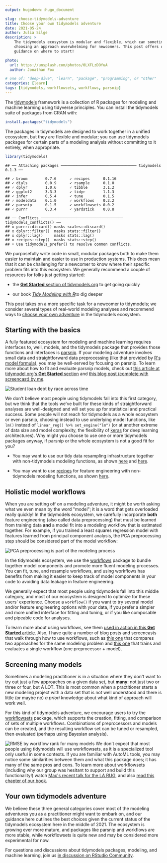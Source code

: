 ```yaml
---
output: hugodown::hugo_document

slug: choose-tidymodels-adventure
title: Choose your own tidymodels adventure
date: 2021-05-24
author: Julia Silge
description: >
    The tidymodels ecosystem is modular and flexible, which can sometimes make
    choosing an approach overwhelming for newcomers. This post offers opinionated 
    guidance on where to start!

photo:
  url: https://unsplash.com/photos/0LXFLzDOfuA
  author: Jonathan Fox

# one of: "deep-dive", "learn", "package", "programming", or "other"
categories: [learn] 
tags: [tidymodels, workflowsets, workflows, parsnip]
---
```


<!--
TODO:
* [ ] Look over / edit the post's title in the yaml
* [ ] Edit (or delete) the description; note this appears in the Twitter card
* [ ] Pick category and tags (see existing with `hugodown::tidy_show_meta()`)
* [ ] Find photo & update yaml metadata
* [ ] Create `thumbnail-sq.jpg`; height and width should be equal
* [ ] Create `thumbnail-wd.jpg`; width should be >5x height
* [ ] `hugodown::use_tidy_thumbnails()`
* [ ] Add intro sentence, e.g. the standard tagline for the package
* [ ] `usethis::use_tidy_thanks()`
-->

The [tidymodels](https://www.tidymodels.org/) framework is a collection of R packages for modeling and machine learning using tidyverse principles. You can install the tidymodels suite of packages from CRAN with:


```r
install.packages("tidymodels")
```

The packages in tidymodels are designed to work together in a unified ecosystem, but they are flexible and modular; you can use tidymodels packages for certain parts of a modeling analysis without committing to it entirely, when appropriate.


```r
library(tidymodels)
```

```
## ── Attaching packages ────────────────────────────────── tidymodels 0.1.3 ──
```

```
## ✓ broom        0.7.6      ✓ recipes      0.1.16
## ✓ dials        0.0.9      ✓ rsample      0.1.0 
## ✓ dplyr        1.0.6      ✓ tibble       3.1.2 
## ✓ ggplot2      3.3.3      ✓ tidyr        1.1.3 
## ✓ infer        0.5.4      ✓ tune         0.1.5 
## ✓ modeldata    0.1.0      ✓ workflows    0.2.2 
## ✓ parsnip      0.1.5      ✓ workflowsets 0.0.2 
## ✓ purrr        0.3.4      ✓ yardstick    0.0.8
```

```
## ── Conflicts ───────────────────────────────────── tidymodels_conflicts() ──
## x purrr::discard() masks scales::discard()
## x dplyr::filter()  masks stats::filter()
## x dplyr::lag()     masks stats::lag()
## x recipes::step()  masks stats::step()
## • Use tidymodels_prefer() to resolve common conflicts.
```

We purposefully write code in small, modular packages both to make them easier to maintain and easier to use in production systems. This does mean that it can be challenging for a newcomer to know where their specific problem fits into this ecosystem. We generally recommend a couple of resources for folks just getting started:

- the [**Get Started** section of tidymodels.org](https://www.tidymodels.org/start/) to get going quickly

- our book [*Tidy Modeling with R*](https://www.tmwr.org/)to dig deeper

This post takes on a more specific task for a newcomer to tidymodels; we consider several types of real-world modeling analyses and recommend ways to [choose your own adventure](https://en.wikipedia.org/wiki/Choose_Your_Own_Adventure) in the tidymodels ecosystem.

## Starting with the basics

A fully featured ecosystem for modeling and machine learning requires interfaces to, well, models, and the tidymodels package that provides those functions and interfaces is [parsnip](https://parsnip.tidymodels.org/). If your modeling adventure involves small data and straightforward data preprocessing (like that provided by [R's model formula](https://www.tmwr.org/base-r.html#formula)), you may be well-served by focusing on parsnip. To learn more about how to fit and evaluate parsnip models, check out [this article at tidymodel.org's **Get Started** section](https://www.tidymodels.org/start/models/) and [this blog post (complete with screencast) by me](https://juliasilge.com/blog/student-debt/).

![Student loan debt by race across time](https://juliasilge.com/blog/student-debt/index_files/figure-html/unnamed-chunk-3-1.png)

We don't believe most people using tidymodels fall into this first category, but we think that the tools we've built for these kinds of straightforward analyses are well-designed and will set you up for statistical and practical success. Some people will not reach for tidymodels as a whole ecosystem or even parsnip, choosing instead to use underlying model functions, like `lm()` instead of `linear_reg() %>% set_engine("lm")` (or at another extreme of data size and model complexity, the flexibility of [keras](https://keras.rstudio.com/) for deep learning architectures). Why might you choose to use one or more tidymodels packages anyway, if parsnip or the whole ecosystem is not a good fit for you?

- You may want to use our tidy data resampling infrastructure together with non-tidymodels modeling functions, as shown [here](https://www.tidymodels.org/learn/statistics/bootstrap/) and [here](https://juliasilge.com/blog/ceo-departures/).

- You may want to use [recipes](https://recipes.tidymodels.org/) for feature engineering with non-tidymodels modeling functions, as shown [here](https://smltar.com/dldnn.html).

## Holistic model workflows

When you are setting off on a modeling adventure, it might be worth asking what we even mean by the word "model"; it is a word that gets overloaded really quickly! In the tidymodels ecosystem, we carefully incorporate **both** feature engineering (also called data preprocessing) that must be learned from training data **and** a model fit into a modeling workflow that is estimated together. For example, if you trained a least squares regression model with features learned from principal component analysis, the PCA preprocessing step should be considered part of the model workflow:

![PCA preprocessing is part of the modeling process](https://www.tmwr.org/premade/proper-workflow.svg)

In the tidymodels ecosystem, we use the [workflows](https://workflows.tidymodels.org/) package to bundle together model components and promote more fluent modeling processes. You can fit, tune, and resample workflows, and using workflows has benefits from making it easier to keep track of model components in your code to avoiding data leakage in feature engineering.

We generally expect that most people using tidymodels fall into this middle category, and most of our ecosystem is designed to optimize for these users' experience. Choose a `workflow()` if you want to try several model and/or feature engineering options with your data, if you prefer a simpler and more unified interface for fitting and tuning, or if you like composable and pipeable code for analyses.

To learn more about using workflows, see them [used in action in this **Get Started** article](https://www.tidymodels.org/start/case-study/). Also, I have quite a number of blog posts and screencasts that walk through how to use workflows, such as [this one](https://juliasilge.com/blog/palmer-penguins/) that compares two approaches for the same modeling problem and [this one](https://juliasilge.com/blog/water-sources/) that trains and evaluates a single workflow (one preprocessor + model).


## Screening many models

Sometimes a modeling practitioner is in a situation where they don't want to try out just a few approaches on a given data set, but **many**: not just two or three or four, but A LOT. This is most common when a practitioner starts a new modeling project with a data set that is not well understood and there is little (or maybe no) _a priori_ knowledge about what kind of approach will work well.

For this kind of tidymodels adventure, we encourage users to try the [workflowsets](https://workflowsets.tidymodels.org/) package, which supports the creation, fitting, and comparison of sets of multiple workflows. Combinations of preprocessors and models can be created, and the resulting workflow set can be tuned or resampled, then evaluated (perhaps using Bayesian analysis).

![RMSE by workflow rank for many models](https://www.tidyverse.org/blog/2021/03/workflowsets-0-0-1/figure/plot-bayes-1.svg)
We don't expect that most people using tidymodels will use workflowsets, as it is a specialized tool only useful in some contexts. If you are familiar with AutoML tools, you may notice some similarities between them and what this package does; it has many of the same pros and cons. To learn more about workflowsets (including why our group was hesitant to support and build this functionality!) watch [Max's recent talk for the LA RUG](https://youtu.be/2OfTEakSFXQ), and also [read this chapter of our book](https://www.tmwr.org/workflow-sets.html).


## Your own tidymodels adventure

We believe these three general categories cover most of the modeling adventures you as a practitioner might want to embark on, and our guidance here outlines the best choices given the current status of the tidymodels ecosystem here in the middle of 2021. The ecosystem is growing ever more mature, and packages like parsnip and workflows are more stable, while workflowsets is quite new and may be considered more experimental for now.

For questions and discussions about tidymodels packages, modeling, and machine learning, join us [in discussion on RStudio Community](https://rstd.io/tidymodels-community).

